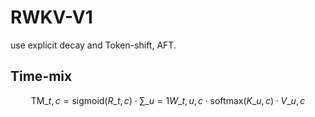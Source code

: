 # RWKV-V1
use explicit decay and Token-shift, AFT.
## Time-mix
$$ \mathrm{TM}\_{t,c} = \mathrm{sigmoid}(R\_{t,c}) \cdot \sum\_{u=1} W\_{t,u,c} \cdot \mathrm{softmax}(K\_{u,c}) \cdot V\_{u,c} $$

